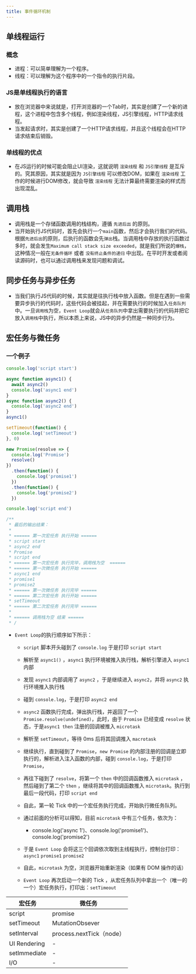 ```yaml
---
title: 事件循环机制
---
```


## 单线程运行

### 概念

- 进程：可以简单理解为一个程序。
- 线程：可以理解为这个程序中的一个指令的执行片段。

### JS是单线程执行的语言

- 放在浏览器中来说就是，打开浏览器的一个Tab时，其实是创建了一个新的进程，这个进程中包含多个线程，例如渲染线程，JS引擎线程，HTTP请求线程。
- 当发起请求时，其实是创建了一个HTTP请求线程，并且这个线程会在HTTP请求结束后销毁。

### 单线程的优点

- 在JS运行的时候可能会阻止UI渲染，这就说明 `渲染线程` 和 `JS引擎线程` 是互斥的。究其原因，其实就是因为 `JS引擎线程` 可以修改DOM，如果在 `渲染线程` 工作的时候进行DOM修改，就会导致 `渲染线程` 无法计算最终需要渲染的样式而出现混乱。

## 调用栈

- 调用栈是一个存储函数调用的栈结构，遵循 `先进后出` 的原则。
- 当开始执行JS代码时，首先会执行一个`main`函数，然后才会执行我们的代码。根据`先进后出`的原则，后执行的函数会先`弹出`栈。当调用栈中存放的执行函数过多时，就会发生`Maximum call stack size exceeded`，就是我们所说的`爆栈`，这种情况一般在`无条件循环` 或者 `没有终止条件的递归` 中出现。在平时开发或者阅读源码时，也可以通过调用栈来发现问题和调试。

## 同步任务与异步任务

- 当我们执行JS代码的时候，其实就是往执行栈中放入函数。但是在遇到一些需要异步执行的代码时，这些代码会被挂起，并在需要执行的时候加入`任务队列`中。一旦`调用栈`为空，`Event Loop`就会从`任务队列`中拿出需要执行的代码并把它放入`调用栈`中执行，所以本质上来说，JS中的异步仍然是一种同步行为。

## 宏任务与微任务

### 一个例子

```js
console.log('script start')

async function async1() {
  await async2()
  console.log('async1 end')
}
async function async2() {
  console.log('async2 end')
}
async1()

setTimeout(function() {
  console.log('setTimeout')
}, 0)

new Promise(resolve => {
  console.log('Promise')
  resolve()
})
  .then(function() {
    console.log('promise1')
  })
  .then(function() {
    console.log('promise2')
  })

console.log('script end')

/**
 * 最后的输出结果：
 * 
 * ====== 第一次宏任务 执行开始 ======
 * script start
 * async2 end
 * Promise
 * script end
 * ====== 第一次宏任务 执行完毕，调用栈为空  ======
 * ====== 第一次微任务 执行开始 ======
 * async1 end
 * promise1
 * promise2
 * ====== 第一次微任务 执行完毕 ======
 * ====== 第二次宏任务 执行开始 ======
 * setTimeout
 * ====== 第二次宏任务 执行完毕 ======
 * 
 * ====== 调用栈为空 结束 ======
 * /
```

- `Event Loop`的执行顺序如下所示：

  - `script` 脚本开头碰到了 `console.log` 于是打印 `script start`

  - 解析至 `async1()` ，`async1` 执行环境被推入执行栈，解析引擎进入 `async1` 内部
  - 发现 `async1` 内部调用了 `async2` ，于是继续进入 `async2`，并将 `async2` 执行环境推入执行栈
  - 碰到 `console.log`，于是打印 `async2 end`
  - `async2` 函数执行完成，弹出执行栈，并返回了一个 `Promise.resolve(undefined)`，此时，由于 `Promise` 已经变成 `resolve` 状态，于是`async1 then` 注册的回调被推入 `microtask`
  - 解析至 `setTimeout`，等待 0ms 后将其回调推入 `macrotask`
  - 继续执行，直到碰到了 `Promise`，`new Promise` 的内部注册的回调是立即执行的，解析进入注入函数的内部，碰到 `console.log`，于是打印 `Promise`，
  - 再往下碰到了 `resolve`，将第一个 `then` 中的回调函数推入 `microtask` ，然后碰到了第二个 `then` ，继续将其中的回调函数推入 `microtask`。执行到最后一段代码，打印 `script end`

  - 自此，第一轮 Tick 中的一个宏任务执行完成，开始执行微任务队列。

  - 通过前面的分析可以得知，目前 `microtask` 中有三个任务，依次为：
    - console.log('async 1')、console.log('promise1')、console.log('promise2')

  - 于是 `Event Loop` 会将这三个回调依次取到主线程执行，控制台打印：`async1` `promise1` `promise2`
  - 自此，`microtask` 为空，浏览器开始重新渲染（如果有 DOM 操作的话）
  - `Event Loop` 再次启动一个新的 Tick ，从宏任务队列中拿出一个（唯一的一个）宏任务执行，打印出：`setTimeout`

| 宏任务 | 微任务 |
| ----- | ----- |
| script | promise |
| setTimeout | MutationObsever |
| setInterval | process.nextTick（node） |
| UI Rendering | - |
| setImmediate | - |
| I/O | - |
